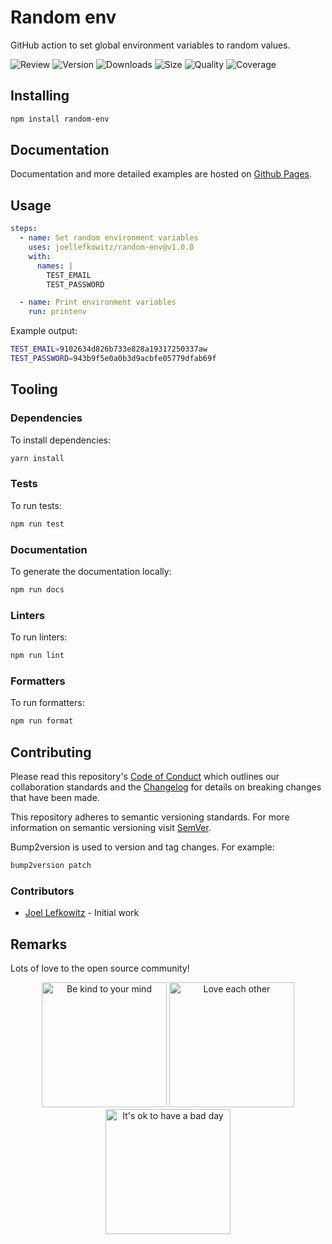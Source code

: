 # Random env

GitHub action to set global environment variables to random values.

![Review](https://img.shields.io/github/actions/workflow/status/JoelLefkowitz/random-env/review.yml)
![Version](https://img.shields.io/npm/v/random-env)
![Downloads](https://img.shields.io/npm/dw/random-env)
![Size](https://img.shields.io/bundlephobia/min/random-env)
![Quality](https://img.shields.io/codacy/grade/91b70f5bf54b4f0a9bebf839321a8b8d)
![Coverage](https://img.shields.io/codacy/coverage/91b70f5bf54b4f0a9bebf839321a8b8d)

## Installing

```bash
npm install random-env
```

## Documentation

Documentation and more detailed examples are hosted on [Github Pages](https://joellefkowitz.github.io/random-env).

## Usage

```yml
steps:
  - name: Set random environment variables
    uses: joellefkowitz/random-env@v1.0.0
    with:
      names: |
        TEST_EMAIL
        TEST_PASSWORD

  - name: Print environment variables
    run: printenv
```

Example output:

```sh
TEST_EMAIL=9102634d826b733e828a19317250337aw
TEST_PASSWORD=943b9f5e0a0b3d9acbfe05779dfab69f
```

## Tooling

### Dependencies

To install dependencies:

```bash
yarn install
```

### Tests

To run tests:

```bash
npm run test
```

### Documentation

To generate the documentation locally:

```bash
npm run docs
```

### Linters

To run linters:

```bash
npm run lint
```

### Formatters

To run formatters:

```bash
npm run format
```

## Contributing

Please read this repository's [Code of Conduct](CODE_OF_CONDUCT.md) which outlines our collaboration standards and the [Changelog](CHANGELOG.md) for details on breaking changes that have been made.

This repository adheres to semantic versioning standards. For more information on semantic versioning visit [SemVer](https://semver.org).

Bump2version is used to version and tag changes. For example:

```bash
bump2version patch
```

### Contributors

- [Joel Lefkowitz](https://github.com/joellefkowitz) - Initial work

## Remarks

Lots of love to the open source community!

<div align='center'>
    <img width=200 height=200 src='https://media.giphy.com/media/osAcIGTSyeovPq6Xph/giphy.gif' alt='Be kind to your mind' />
    <img width=200 height=200 src='https://media.giphy.com/media/KEAAbQ5clGWJwuJuZB/giphy.gif' alt='Love each other' />
    <img width=200 height=200 src='https://media.giphy.com/media/WRWykrFkxJA6JJuTvc/giphy.gif' alt="It's ok to have a bad day" />
</div>
